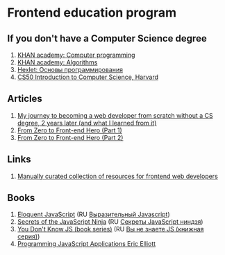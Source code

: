
# Frontend education program

## If you don't have a Computer Science degree
1. [KHAN academy: Computer programming](https://www.khanacademy.org/computing/computer-programming)
1. [KHAN academy: Algorithms](https://www.khanacademy.org/computing/computer-science/algorithms)
1. [Hexlet: Основы программирования](https://ru.hexlet.io/courses/programming-basics)
1. [CS50 Introduction to Computer Science, Harvard](https://cs50.harvard.edu/lectures)

## Articles

1. [My journey to becoming a web developer from scratch without a CS degree, 2 years later (and what I learned from it)](https://medium.com/@sgarcia.dev/my-journey-to-becoming-a-web-developer-from-scratch-without-a-cs-degree-2-years-later-and-what-i-4a7fd2ff5503#.90852uuvi)
2. [From Zero to Front-end Hero (Part 1)](https://medium.freecodecamp.com/from-zero-to-front-end-hero-part-1-7d4f7f0bff02#.1u9gcsimw)
3. [From Zero to Front-end Hero (Part 2)](https://medium.freecodecamp.com/from-zero-to-front-end-hero-part-2-adfa4824da9b#.ocsp82bv0)


## Links

1. [Manually curated collection of resources for frontend web developers](https://github.com/dypsilon/frontend-dev-bookmarks)

## Books

1. [Eloquent JavaScript](http://eloquentjavascript.net/) (RU [Выразительный Javascript](https://karmazzin.gitbooks.io/eloquentjavascript_ru/content/))
1. [Secrets of the JavaScript Ninja](https://www.amazon.com/Secrets-JavaScript-Ninja-John-Resig/dp/193398869X) (RU [Секреты JavaScript ниндзя](http://www.ozon.ru/context/detail/id/22421421/))
1. [You Don't Know JS (book series)](https://github.com/getify/You-Dont-Know-JS) (RU [Вы не знаете JS (книжная серия)](https://github.com/azat-io/you-dont-know-js-ru))
2. [Programming JavaScript Applications Eric Elliott](http://chimera.labs.oreilly.com/books/1234000000262/index.html)




